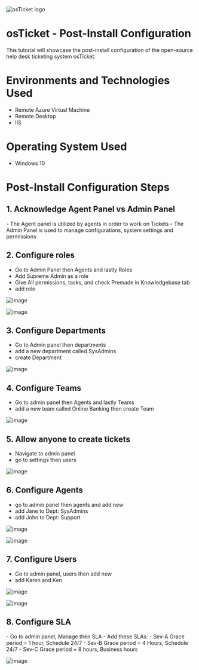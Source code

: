 <img src="https://i.imgur.com/Clzj7Xs.png" alt="osTicket logo"/>

<h1>osTicket - Post-Install Configuration</h1>

This tutorial will showcase  the post-install configuration of the open-source help desk ticketing system osTicket.

<h1>Environments and Technologies Used</h1>

- Remote Azure Virtusl Machine
- Remote Desktop
- IIS

<h1>Operating System Used</h1>

- Windows 10

<h1>Post-Install Configuration Steps</h1>

<h2>1. Acknowledge Agent Panel vs Admin Panel</h2>
 - The Agent panel is utilized by agents in order to work on Tickets
 - The Admin Panel is used to manage configurations, system settings and permissions

 <h2>2. Configure roles</h2>

 - Go to Admin Panel then Agents and lastly Roles
 - Add Supreme Admin as a role
 - Give All permissions, tasks, and check Premade in Knowledgebase tab
 - add role

![image](https://github.com/user-attachments/assets/032ea14c-d2c3-4462-9a83-b29fd71c11b9)

![image](https://github.com/user-attachments/assets/0f9cdc1f-5b52-465e-ae88-d47726363ecc)


 <h2>3. Configure Departments</h2>

- Go to Admin panel then departments
- add a new department called SysAdmins
-  create Department

 ![image](https://github.com/user-attachments/assets/baad07fa-d034-489a-b6e0-43bf4bc59f96)
 

 <h2>4. Configure Teams</h2>

 - Go to admin panel then Agents and lastly Teams
 - add a new team called Online Banking then create Team

 ![image](https://github.com/user-attachments/assets/3ac14801-3e6b-4b73-93cf-da2f12c60135)

 <h2>5. Allow anyone to create tickets</h2>

 - Navigate to admin panel
 - go to settings then users

 ![image](https://github.com/user-attachments/assets/31ae2ee6-35dc-49fe-a9ac-57766b30e6a5)

 <h2>6. Configure Agents</h2>

- go to admin panel then agents and add new
- add Jane to Dept: SysAdmins
- add John to Dept: Support

![image](https://github.com/user-attachments/assets/4b2be242-75b8-4037-99d3-3ad6dd5edf8b)

![image](https://github.com/user-attachments/assets/15c099ac-91a9-49ef-a8be-534eda8754e3)

 <h2>7. Configure Users</h2>

 - Go to admin panel, users then add new
 - add Karen and Ken

![image](https://github.com/user-attachments/assets/e143129d-c217-4a0b-b09a-b7fcb7ae22ca)


![image](https://github.com/user-attachments/assets/c297c4ae-08f2-4ad2-9fa7-99cdf6c32549)

 
 <h2>8. Configure SLA</h2>
- Go to admin panel, Manage then SLA
- Add these SLAs:
 - Sev-A Grace period = 1 hour, Schedule 24/7
 - Sev-B Grace period = 4 Hours, Schedule 24/7
 - Sev-C Grace period = 8 hours, Business hours

  ![image](https://github.com/user-attachments/assets/906af9b8-754e-4f95-a2e2-346e17734611)



